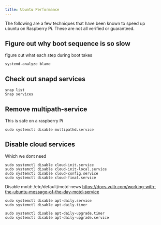 ```yaml
---
title: Ubuntu Performance
---
```

The following are a few techniques that have been known to speed up ubuntu on Raspberry Pi. These are not all verified or guaranteed.

## Figure out why  boot sequence is so slow
 figure out what each step during boot takes
```
systemd-analyze blame
```
## Check out snapd services
```
snap list
Snap services
```

## Remove multipath-service

This is safe on a raspberry Pi

```
sudo systemctl disable multipathd.service
```

## Disable cloud services
Which we dont need
```
sudo systemctl disable cloud-init.service
sudo systemctl disable cloud-init-local.service
sudo systemctl disable cloud-config.service
sudo systemctl disable cloud-final.service
```

Disable motd: /etc/default/motd-news
https://docs.vultr.com/working-with-the-ubuntu-message-of-the-day-motd-service

```
sudo systemctl disable apt-daily.service
sudo systemctl disable apt-daily.timer

sudo systemctl disable apt-daily-upgrade.timer
sudo systemctl disable apt-daily-upgrade.service
```
